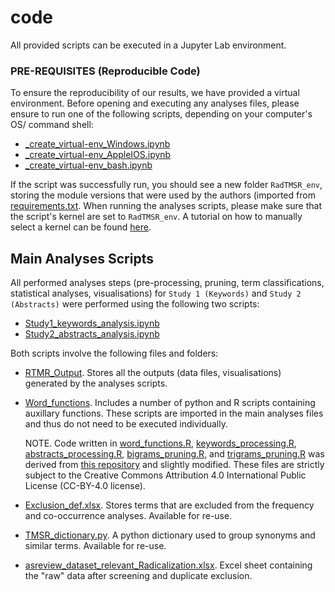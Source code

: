 # code
 All provided scripts can be executed in a Jupyter Lab environment.
 
### PRE-REQUISITES (Reproducible Code)
 To ensure the reproducibility of our results, we have provided a virtual environment. Before opening and executing any analyses files, please ensure to run one of the following scripts, depending on your computer's OS/ command shell:
* [_create_virtual-env_Windows.ipynb](_create_virtual-env_Windows.ipynb)
* [_create_virtual-env_AppleIOS.ipynb](_create_virtual-env_AppleIOS.ipynb)
* [_create_virtual-env_bash.ipynb](_create_virtual-env_bash.ipynb)

 If the script was successfully run, you should see a new folder `RadTMSR_env`, storing the module versions that were used by the authors (imported from [requirements.txt](requirements.txt). When running the analyses scripts, please make sure that the script's kernel are set to `RadTMSR_env`. A tutorial on how to manually select a kernel can be found [here](https://doc.cocalc.com/howto/jupyter-kernel-selection.html).
 
## Main Analyses Scripts
 All performed analyses steps (pre-processing, pruning, term classifications, statistical analyses, visualisations) for `Study 1 (Keywords)` and `Study 2 (Abstracts)` were performed using the following two scripts:
* [Study1_keywords_analysis.ipynb](Study1_keywords_analysis.ipynb)
* [Study2_abstracts_analysis.ipynb](Study2_abstracts_analysis.ipynb)
 
 Both scripts involve the following files and folders:
 * [RTMR_Output](RTMR_Output). Stores all the outputs (data files, visualisations) generated by the analyses scripts.
 * [Word_functions](Word_functions). Includes a number of python and R scripts containing auxillary functions. These scripts are imported in the main analyses files and thus do not need to be executed individually.

   NOTE. Code written in [word_functions.R](Word_functions/word_functions.R), [keywords_processing.R](Word_functions/keywords_processing.R), [abstracts_processing.R](Word_functions/abstracts_processing.R), [bigrams_pruning.R](Word_functions/bigrams_pruning.R), and [trigrams_pruning.R](Word_functions/trigrams_pruning.R) was derived from [this repository](https://github.com/cjvanlissa/veni_sysrev/tree/master?tab=CC-BY-4.0-1-ov-file) and slightly modified. These files are strictly subject to the Creative Commons Attribution 4.0 International Public License (CC-BY-4.0 license).
 * [Exclusion_def.xlsx](Exclusion_def.xlsx). Stores terms that are excluded from the frequency and co-occurrence analyses. Available for re-use.
 * [TMSR_dictionary.py](TMSR_dictionary.py). A python dictionary used to group synonyms and similar terms. Available for re-use.
 * [asreview_dataset_relevant_Radicalization.xlsx](asreview_dataset_relevant_Radicalization.xlsx). Excel sheet containing the "raw" data after screening and duplicate exclusion.
